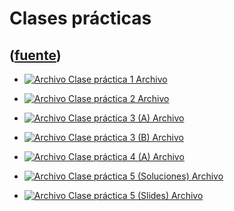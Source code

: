 # Clases prácticas
([fuente](https://campus.exactas.uba.ar/course/view.php?id=989&section=5))
---
  - [![Archivo](https://campus.exactas.uba.ar/theme/image.php/magazine/core/1462913092/f/pdf) Clase práctica 1 Archivo](https://campus.exactas.uba.ar/mod/resource/view.php?id=52730)

  - [![Archivo](https://campus.exactas.uba.ar/theme/image.php/magazine/core/1462913092/f/pdf) Clase práctica 2 Archivo](https://campus.exactas.uba.ar/mod/resource/view.php?id=52731)

  - [![Archivo](https://campus.exactas.uba.ar/theme/image.php/magazine/core/1462913092/f/pdf) Clase práctica 3 (A) Archivo](https://campus.exactas.uba.ar/mod/resource/view.php?id=52732)

  - [![Archivo](https://campus.exactas.uba.ar/theme/image.php/magazine/core/1462913092/f/pdf) Clase práctica 3 (B) Archivo](https://campus.exactas.uba.ar/mod/resource/view.php?id=52733)

  - [![Archivo](https://campus.exactas.uba.ar/theme/image.php/magazine/core/1462913092/f/pdf) Clase práctica 4 (A) Archivo](https://campus.exactas.uba.ar/mod/resource/view.php?id=52734)

  - [![Archivo](https://campus.exactas.uba.ar/theme/image.php/magazine/core/1462913092/f/pdf) Clase práctica 5 (Soluciones) Archivo](https://campus.exactas.uba.ar/mod/resource/view.php?id=52736)

  - [![Archivo](https://campus.exactas.uba.ar/theme/image.php/magazine/core/1462913092/f/pdf) Clase práctica 5 (Slides) Archivo](https://campus.exactas.uba.ar/mod/resource/view.php?id=52737)

